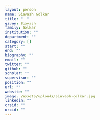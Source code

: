 ```yaml
---
layout: person
name: Siavash Golkar
title: "  "
given: Siavash
family: Golkar
institution: ""
department: ""
category: []
start: ""
end: ""
biography: ""
email: ""
twitter: ""
github: ""
scholar: ""
supervisor: ""
position: ""
url: ""
website: ""
image: /assets/uploads/siavash-golkar.jpg
linkedin: ""
crsid: ""
orcid: ""
---
```

